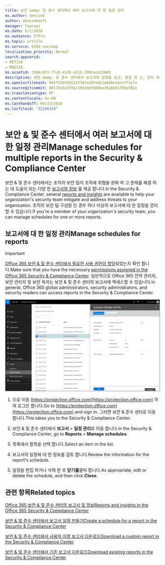 ```yaml
---
title: 보안 &amp; 및 준수 센터에서 여러 보고서에 대 한 일정 관리
ms.author: deniseb
author: denisebmsft
manager: laurawi
ms.date: 6/1/2018
ms.audience: ITPro
ms.topic: article
ms.service: O365-seccomp
localization_priority: Normal
search.appverid:
- MET150
- MOE150
ms.assetid: 3384c6f1-ffc0-4120-a211-1991aca51663
description: 보안 &amp; 및 준수 센터에서 보고서의 일정을 보고, 편집 하 고, 관리 하는 방법에 대해 알아봅니다.
ms.openlocfilehash: 045f539345613774fa38fe921e668e1dce7f2e7a
ms.sourcegitcommit: 0017dc6a5f81c165d9dfd88be39a6bb17856582e
ms.translationtype: MT
ms.contentlocale: ko-KR
ms.lasthandoff: 04/23/2019
ms.locfileid: "32256334"
---
```

# <a name="manage-schedules-for-multiple-reports-in-the-security-amp-compliance-center"></a><span data-ttu-id="be5b6-103">보안 &amp; 및 준수 센터에서 여러 보고서에 대 한 일정 관리</span><span class="sxs-lookup"><span data-stu-id="be5b6-103">Manage schedules for multiple reports in the Security &amp; Compliance Center</span></span>

<span data-ttu-id="be5b6-104">보안 &amp; 및 준수 센터에서는 조직의 보안 팀이 조직에 위협을 완화 하 고 문제를 해결 하는 데 도움이 되는 다양 한 [보고서와 정보](reports-and-insights-in-security-and-compliance.md) 를 제공 합니다.</span><span class="sxs-lookup"><span data-stu-id="be5b6-104">In the Security &amp; Compliance Center, several [reports and insights](reports-and-insights-in-security-and-compliance.md) are available to help your organization's security team mitigate and address threats to your organization.</span></span> <span data-ttu-id="be5b6-105">조직의 보안 팀 구성원 인 경우 하나 이상의 보고서에 대 한 일정을 관리할 수 있습니다.</span><span class="sxs-lookup"><span data-stu-id="be5b6-105">If you're a member of your organization's security team, you can manage schedules for one or more reports.</span></span> 
  
## <a name="manage-schedules-for-reports"></a><span data-ttu-id="be5b6-106">보고서에 대 한 일정 관리</span><span class="sxs-lookup"><span data-stu-id="be5b6-106">Manage schedules for reports</span></span>

> [!IMPORTANT]
> <span data-ttu-id="be5b6-107">[Office 365 보안 &amp; 및 준수 센터에서 필요한 사용 권한이 할당](permissions-in-the-security-and-compliance-center.md)되었는지 확인 합니다.</span><span class="sxs-lookup"><span data-stu-id="be5b6-107">Make sure that you have the necessary [permissions assigned in the Office 365 Security &amp; Compliance Center](permissions-in-the-security-and-compliance-center.md).</span></span> <span data-ttu-id="be5b6-108">일반적으로 Office 365 전역 관리자, 보안 관리자 및 보안 독자는 보안 &amp; 및 준수 센터의 보고서에 액세스할 수 있습니다.</span><span class="sxs-lookup"><span data-stu-id="be5b6-108">In general, Office 365 global administrators, security administrators, and security readers can access reports in the Security &amp; Compliance Center.</span></span> 
  
![보안 &amp; 및 준수 센터에서 보고서 \> 일정 관리를 선택 합니다.](media/efa5e2f9-bf73-4f85-acea-f1ca7e2bca5e.png)

1. <span data-ttu-id="be5b6-110">으로 이동 [https://protection.office.com](https://protection.office.com) 하 여 로그인 합니다.</span><span class="sxs-lookup"><span data-stu-id="be5b6-110">Go to [https://protection.office.com](https://protection.office.com) and sign in.</span></span> <span data-ttu-id="be5b6-111">그러면 보안 & 준수 센터로 이동 합니다.</span><span class="sxs-lookup"><span data-stu-id="be5b6-111">This takes you to the Security & Compliance Center.</span></span>

2. <span data-ttu-id="be5b6-112">보안 &amp; 및 준수 센터에서 **보고서** \> **일정 관리**로 이동 합니다.</span><span class="sxs-lookup"><span data-stu-id="be5b6-112">In the Security &amp; Compliance Center, go to **Reports** \> **Manage schedules**.</span></span>
    
3. <span data-ttu-id="be5b6-113">목록에서 항목을 선택 합니다.</span><span class="sxs-lookup"><span data-stu-id="be5b6-113">Select an item in the list.</span></span>
    
4. <span data-ttu-id="be5b6-114">보고서의 일정에 대 한 정보를 검토 합니다.</span><span class="sxs-lookup"><span data-stu-id="be5b6-114">Review the information for the report's schedule.</span></span>
    
5. <span data-ttu-id="be5b6-115">일정을 편집 하거나 삭제 한 후 **닫기를**클릭 합니다.</span><span class="sxs-lookup"><span data-stu-id="be5b6-115">As appropriate, edit or delete the schedule, and then click **Close**.</span></span>
    
## <a name="related-topics"></a><span data-ttu-id="be5b6-116">관련 항목</span><span class="sxs-lookup"><span data-stu-id="be5b6-116">Related topics</span></span>

[<span data-ttu-id="be5b6-117">Office 365 보안 &amp; 및 준수 센터의 보고서 및 정보</span><span class="sxs-lookup"><span data-stu-id="be5b6-117">Reports and insights in the Office 365 Security &amp; Compliance Center</span></span>](reports-and-insights-in-security-and-compliance.md)
  
[<span data-ttu-id="be5b6-118">보안 &amp; 및 준수 센터에서 보고서 일정 만들기</span><span class="sxs-lookup"><span data-stu-id="be5b6-118">Create a schedule for a report in the Security &amp; Compliance Center</span></span>](create-a-schedule-for-a-report.md)
  
[<span data-ttu-id="be5b6-119">보안 &amp; 및 준수 센터에서 사용자 지정 보고서 다운로드</span><span class="sxs-lookup"><span data-stu-id="be5b6-119">Download a custom report in the Security &amp; Compliance Center</span></span>](set-up-and-download-a-custom-report.md)
  
[<span data-ttu-id="be5b6-120">보안 &amp; 및 준수 센터에서 기존 보고서 다운로드</span><span class="sxs-lookup"><span data-stu-id="be5b6-120">Download existing reports in the Security &amp; Compliance Center</span></span>](download-existing-reports.md)
  

